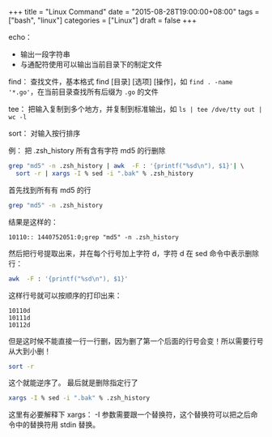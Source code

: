 +++
title = "Linux Command"
date = "2015-08-28T19:00:00+08:00"
tags = ["bash", "linux"]
categories = ["Linux"]
draft = false
+++

echo：

- 输出一段字符串
- 与通配符使用可以输出当前目录下的制定文件

find：
      查找文件，基本格式 find [目录] [选项] [操作]，如 `find . -name '*.go'`，在当前目录查找所有后缀为 `.go` 的文件

tee：
     把输入复制到多个地方，并复制到标准输出，如 `ls | tee /dve/tty out | wc -l`

sort：
     对输入按行排序

例：
把 .zsh_history 所有含有字符 md5 的行删除

```bash
grep "md5" -n .zsh_history | awk  -F : '{printf("%sd\n"), $1}'| \ 
  sort -r | xargs -I % sed -i ".bak" % .zsh_history
```

首先找到所有有 md5 的行

```bash
grep "md5" -n .zsh_history
```

结果是这样的：
```
10110:: 1440752051:0;grep "md5" -n .zsh_history
```

然后把行号提取出来，并在每个行号加上字符 d，字符 d 在 sed 命令中表示删除行：

```bash
awk  -F : '{printf("%sd\n"), $1}'
```

这样行号就可以按顺序的打印出来：

```
10110d
10111d
10112d
```

但是这时候不能直接一行一行删，因为删了第一个后面的行号会变！所以需要行号从大到小删！

```bash
sort -r
```

这个就能逆序了。
最后就是删除指定行了

```bash
xargs -I % sed -i ".bak" % .zsh_history
```

这里有必要解释下 xargs：
     -I 参数需要跟一个替换符，这个替换符可以把之后命令中的替换符用 stdin 替换。